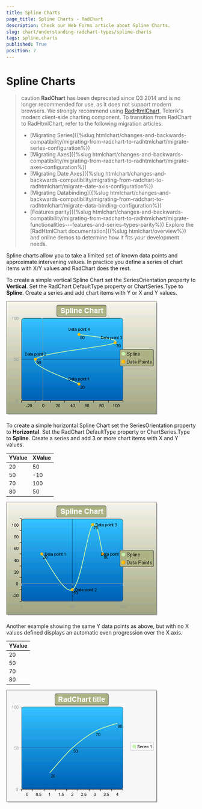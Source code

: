 ```yaml
---
title: Spline Charts
page_title: Spline Charts - RadChart
description: Check our Web Forms article about Spline Charts.
slug: chart/understanding-radchart-types/spline-charts
tags: spline,charts
published: True
position: 7
---
```


# Spline Charts

>caution **RadChart** has been deprecated since Q3 2014 and is no longer recommended for use, as it does not support modern browsers. We strongly recommend using [RadHtmlChart](https://www.telerik.com/products/aspnet-ajax/html-chart.aspx), Telerik's modern client-side charting component. 
>To transition from RadChart to RadHtmlChart, refer to the following migration articles:
> - [Migrating Series]({%slug htmlchart/changes-and-backwards-compatibility/migrating-from-radchart-to-radhtmlchart/migrate-series-configuration%})
> - [Migrating Axes]({%slug htmlchart/changes-and-backwards-compatibility/migrating-from-radchart-to-radhtmlchart/migrate-axes-configuration%})
> - [Migrating Date Axes]({%slug htmlchart/changes-and-backwards-compatibility/migrating-from-radchart-to-radhtmlchart/migrate-date-axis-configuration%})
> - [Migrating Databinding]({%slug htmlchart/changes-and-backwards-compatibility/migrating-from-radchart-to-radhtmlchart/migrate-data-binding-configuration%})
> - [Features parity]({%slug htmlchart/changes-and-backwards-compatibility/migrating-from-radchart-to-radhtmlchart/migrate-functionalities---features-and-series-types-parity%})
>Explore the [RadHtmlChart documentation]({%slug htmlchart/overview%}) and online demos to determine how it fits your development needs.

Spline charts allow you to take a limited set of known data points and approximate intervening values. In practice you define a series of chart items with X/Y values and RadChart does the rest.

To create a simple vertical Spline Chart set the SeriesOrientation property to **Vertical**. Set the RadChart DefaultType property or ChartSeries.Type to **Spline**. Create a series and add chart items with Y or X and Y values.

![Vertical Spline Chart](images/radchartelements22.png)

To create a simple horizontal Spline Chart set the SeriesOrientation property to **Horizontal**. Set the RadChart DefaultType property or ChartSeries.Type to **Spline**. Create a series and add 3 or more chart items with X and Y values.

|  **YValue**  |  **XValue**  |
| ------ | ------ |
|20|50|
|50|-10|
|70|100|
|80|50|

![Horizontal Spline Chart](images/radchartelements23.png)

Another example showing the same Y data points as above, but with no X values defined displays an automatic even progression over the X axis.

|  **YValue**  |
| ------ |
|20|
|50|
|70|
|80|

![Spline chart with only Y values defined](images/radchartelements28.png)
